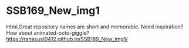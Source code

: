 # SSB169_New_img1
Html,Great repository names are short and memorable. Need inspiration? How about animated-octo-giggle?
https://ranasust0412.github.io/SSB169_New_img1/
